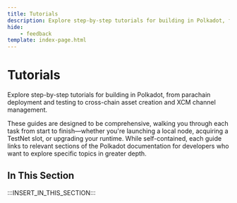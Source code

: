 ```yaml
---
title: Tutorials
description: Explore step-by-step tutorials for building in Polkadot, from parachain deployment and testing to cross-chain asset creation and XCM channel management.
hide: 
    - feedback
template: index-page.html
---
```


# Tutorials

Explore step-by-step tutorials for building in Polkadot, from parachain deployment and testing to cross-chain asset creation and XCM channel management.

These guides are designed to be comprehensive, walking you through each task from start to finish—whether you're launching a local node, acquiring a TestNet slot, or upgrading your runtime. While self-contained, each guide links to relevant sections of the Polkadot documentation for developers who want to explore specific topics in greater depth.

## In This Section

:::INSERT_IN_THIS_SECTION:::